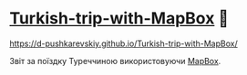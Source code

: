 # [Turkish-trip-with-MapBox](https://d-pushkarevskiy.github.io/Turkish-trip-with-MapBox/) :eyes:

https://d-pushkarevskiy.github.io/Turkish-trip-with-MapBox/

Звіт за поїздку Туреччиною використовуючи [MapBox](https://www.mapbox.com).
